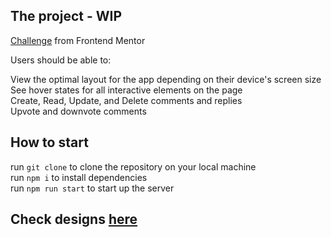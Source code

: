 ## The project - WIP

<a href='https://www.frontendmentor.io/challenges/interactive-comments-section-iG1RugEG9'>Challenge</a> from Frontend Mentor 

Users should be able to:

View the optimal layout for the app depending on their device's screen size <br/>
See hover states for all interactive elements on the page <br/>
Create, Read, Update, and Delete comments and replies <br/>
Upvote and downvote comments <br/>

## How to start

run `git clone` to clone the repository on your local machine <br/>
run `npm i` to install dependencies <br/>
run `npm run start` to start up the server <br/>

## Check designs <a href='https://github.com/Grace-00/redux-comments-section/tree/master/src/design'>here</a>
